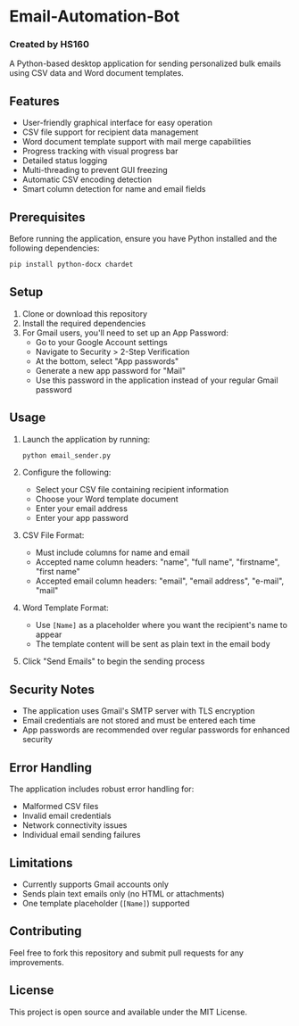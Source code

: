 # Email-Automation-Bot
### Created by HS160

A Python-based desktop application for sending personalized bulk emails using CSV data and Word document templates.

## Features

- User-friendly graphical interface for easy operation
- CSV file support for recipient data management
- Word document template support with mail merge capabilities
- Progress tracking with visual progress bar
- Detailed status logging
- Multi-threading to prevent GUI freezing
- Automatic CSV encoding detection
- Smart column detection for name and email fields

## Prerequisites

Before running the application, ensure you have Python installed and the following dependencies:

```bash
pip install python-docx chardet
```

## Setup

1. Clone or download this repository
2. Install the required dependencies
3. For Gmail users, you'll need to set up an App Password:
   - Go to your Google Account settings
   - Navigate to Security > 2-Step Verification
   - At the bottom, select "App passwords"
   - Generate a new app password for "Mail"
   - Use this password in the application instead of your regular Gmail password

## Usage

1. Launch the application by running:
   ```bash
   python email_sender.py
   ```

2. Configure the following:
   - Select your CSV file containing recipient information
   - Choose your Word template document
   - Enter your email address
   - Enter your app password

3. CSV File Format:
   - Must include columns for name and email
   - Accepted name column headers: "name", "full name", "firstname", "first name"
   - Accepted email column headers: "email", "email address", "e-mail", "mail"

4. Word Template Format:
   - Use `[Name]` as a placeholder where you want the recipient's name to appear
   - The template content will be sent as plain text in the email body

5. Click "Send Emails" to begin the sending process

## Security Notes

- The application uses Gmail's SMTP server with TLS encryption
- Email credentials are not stored and must be entered each time
- App passwords are recommended over regular passwords for enhanced security

## Error Handling

The application includes robust error handling for:
- Malformed CSV files
- Invalid email credentials
- Network connectivity issues
- Individual email sending failures

## Limitations

- Currently supports Gmail accounts only
- Sends plain text emails only (no HTML or attachments)
- One template placeholder (`[Name]`) supported

## Contributing

Feel free to fork this repository and submit pull requests for any improvements.

## License

This project is open source and available under the MIT License.

